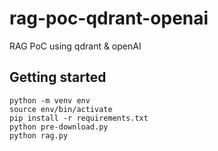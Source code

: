 # rag-poc-qdrant-openai

RAG PoC using qdrant & openAI

## Getting started

```
python -m venv env
source env/bin/activate
pip install -r requirements.txt
python pre-download.py
python rag.py
````
